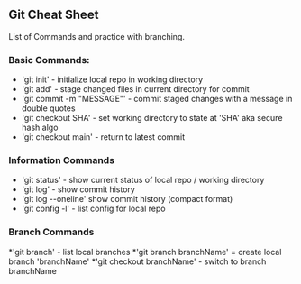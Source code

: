 ## Git Cheat Sheet

List of Commands and practice with branching.
### Basic Commands:

* 'git init' - initialize local repo in working directory
* 'git add' - stage changed files in current directory for commit
* 'git commit -m "MESSAGE"' - commit staged changes with a message in double quotes
* 'git checkout SHA' - set working directory to state at 'SHA' aka secure hash algo
* 'git checkout main' - return to latest commit

### Information Commands
* 'git status' - show current status of local repo / working directory
* 'git log' - show commit history
* 'git log --oneline' show commit history (compact format)
* 'git config -l' - list config for local repo

### Branch Commands
*'git branch' - list local branches
*'git branch branchName' = create local branch 'branchName'
*'git checkout branchName' - switch to branch branchName
